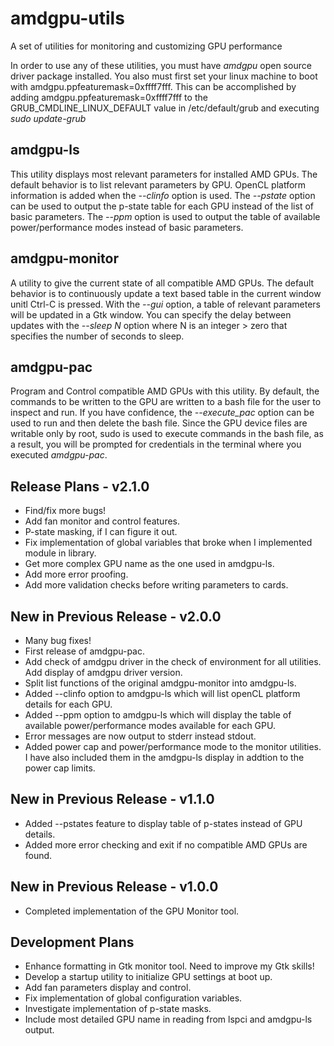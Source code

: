 # amdgpu-utils
A set of utilities for monitoring and customizing GPU performance

In order to use any of these utilities, you must have *amdgpu* open source driver
package installed. You also must first set your linux machine to boot with
amdgpu.ppfeaturemask=0xffff7fff.  This can be accomplished by adding
amdgpu.ppfeaturemask=0xffff7fff to the GRUB_CMDLINE_LINUX_DEFAULT value in 
/etc/default/grub and executing *sudo update-grub*

## amdgpu-ls
This utility displays most relevant parameters for installed AMD GPUs.  The default
behavior is to list relevant parameters by GPU.  OpenCL platform information is added
when the *--clinfo* option is used.  The *--pstate* option can be used to output the
p-state table for each GPU instead of the list of basic parameters.  The *--ppm* option
is used to output the table of available power/performance modes instead of basic
parameters.

## amdgpu-monitor
A utility to give the current state of all compatible AMD GPUs. The default behavior
is to continuously update a text based table in the current window unitl Ctrl-C is
pressed.  With the *--gui* option, a table of relevant parameters will be
updated in a Gtk window.  You can specify the delay between updates with the
*--sleep N* option where N is an integer > zero that specifies the number of seconds
to sleep.

## amdgpu-pac
Program and Control compatible AMD GPUs with this utility.  By default, the commands to
be written to the GPU are written to a bash file for the user to inspect and run.  If
you have confidence, the *--execute_pac* option can be used to run and then delete the bash
file. Since the GPU device files are writable only by root, sudo is used to execute commands
in the bash file, as a result, you will be prompted for credentials in the terminal where 
you executed *amdgpu-pac*.  

## Release Plans  -  v2.1.0
* Find/fix more bugs!
* Add fan monitor and control features.
* P-state masking, if I can figure it out.
* Fix implementation of global variables that broke when I implemented module in library.
* Get more complex GPU name as the one used in amdgpu-ls.
* Add more error proofing.
* Add more validation checks before writing parameters to cards.

## New in Previous Release  -  v2.0.0
* Many bug fixes!
* First release of amdgpu-pac.
* Add check of amdgpu driver in the check of environment for all utilities.  Add display of amdgpu driver version.
* Split list functions of the original amdgpu-monitor into amdgpu-ls.
* Added --clinfo option to amdgpu-ls which will list openCL platform details for each GPU.
* Added --ppm option to amdgpu-ls which will display the table of available power/performance modes available for each GPU.
* Error messages are now output to stderr instead stdout.
* Added power cap and power/performance mode to the monitor utilities.  I have also included them in the amdgpu-ls display in addtion to the power cap limits.

## New in Previous Release  -  v1.1.0
* Added --pstates feature to display table of p-states instead of GPU details.
* Added more error checking and exit if no compatible AMD GPUs are found.

## New in Previous Release  -  v1.0.0
* Completed implementation of the GPU Monitor tool.

## Development Plans
* Enhance formatting in Gtk monitor tool. Need to improve my Gtk skills!
* Develop a startup utility to initialize GPU settings at boot up.
* Add fan parameters display and control.
* Fix implementation of global configuration variables.
* Investigate implementation of p-state masks.
* Include most detailed GPU name in reading from lspci and amdgpu-ls output.
